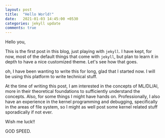 ```yaml
---
layout: post
title:  "Hello World!"
date:   2021-01-03 14:45:00 +0530
categories: jekyll update
comments: true
---
```

Hello you,

This is the first post in this blog, just playing with `jekyll`. I have kept, for now, most of the default things that come with `jekyll`, but plan to learn it in depth to have a nice customized theme. Let's see how that goes.

oh, I have been wanting to write this for long, glad that I started now.
I will be using this platform to write technical stuff. 

At the time of writing this post, I am interested in the concepts of ML/DL/AI, more in their theoretical foundations to sufficiently understand the concepts. Also, for some things I might have hands on. Professionally, I also have an experience in the kernel programming and debugging, specifically in the areas of file system, so I might as well post some kernel related stuff sporadically if not ever.

Wish me luck!!

GOD SPEED.